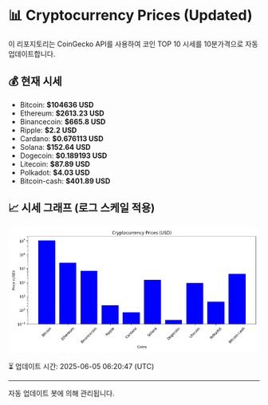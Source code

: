 
# 📊 Cryptocurrency Prices (Updated)

이 리포지토리는 CoinGecko API를 사용하여 코인 TOP 10 시세를 10분가격으로 자동 업데이트합니다.

## 💰 현재 시세
- Bitcoin: **$104636 USD**
- Ethereum: **$2613.23 USD**
- Binancecoin: **$665.8 USD**
- Ripple: **$2.2 USD**
- Cardano: **$0.676113 USD**
- Solana: **$152.64 USD**
- Dogecoin: **$0.189193 USD**
- Litecoin: **$87.89 USD**
- Polkadot: **$4.03 USD**
- Bitcoin-cash: **$401.89 USD**

## 📈 시세 그래프 (로그 스케일 적용)
![Crypto Prices](crypto_prices.png)

⏳ 업데이트 시간: 2025-06-05 06:20:47 (UTC)

---
자동 업데이트 봇에 의해 관리됩니다.
